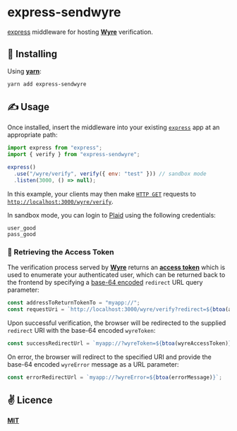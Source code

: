 # express-sendwyre
[express](https://github.com/expressjs/express) middleware for hosting [**Wyre**](https://www.sendwyre.com/) verification.

## 🚀 Installing

Using [**yarn**](https://yarnpkg.com):

```bash
yarn add express-sendwyre
```

## ✍️ Usage

Once installed, insert the middleware into your existing [`express`](https://github.com/expressjs/express) app at an appropriate path:

```javascript
import express from "express";
import { verify } from "express-sendwyre";

express()
  .use("/wyre/verify", verify({ env: "test" })) // sandbox mode
  .listen(3000, () => null);
```

In this example, your clients may then make [`HTTP GET`](https://developer.mozilla.org/en-US/docs/Web/HTTP/Methods) requests to [`http://localhost:3000/wyre/verify`](http://localhost:3000/wyre/verify).

In sandbox mode, you can login to [Plaid](https://plaid.com/docs/) using the following credentials:

```
user_good
pass_good
```

### 🦮 Retrieving the Access Token
The verification process served by [**Wyre**](https://www.sendwyre.com/) returns an [**access token**](https://docs.sendwyre.com/docs/authentication) which is used to enumerate your authenticated user, which can be returned back to the frontend by specifying a [base-64 encoded](https://github.com/mathiasbynens/base64) `redirect` URL query parameter:

```javascript
const addressToReturnTokenTo = "myapp://";
const requestUri = `http://localhost:3000/wyre/verify?redirect=${btoa(addressToReturnTokenTo)}`;
``` 

Upon successful verification, the browser will be redirected to the supplied `redirect` URI with the base-64 encoded `wyreToken`:

```javascript
const successRedirectUrl = `myapp://?wyreToken=${btoa(wyreAccessToken)}`;
```

On error, the browser will redirect to the specified URI and provide the base-64 encoded `wyreError` message as a URL parameter:

```javascript
const errorRedirectUrl = `myapp://?wyreError=${btoa(errorMessage)}`;
```

## ✌️ Licence
[**MIT**](./LICENSE)
